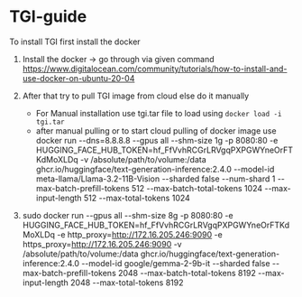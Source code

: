 # TGI-guide
To install TGI first install the docker

1. Install the docker -> go through via given command https://www.digitalocean.com/community/tutorials/how-to-install-and-use-docker-on-ubuntu-20-04
2. After that try to pull TGI image from cloud else do it manually
     - For Manual installation use tgi.tar file to load using
         ``` docker load -i tgi.tar ```
    - after manual pulling or to start cloud pulling of docker image use
        docker run --dns=8.8.8.8 --gpus all --shm-size 1g -p 8080:80 -e HUGGING_FACE_HUB_TOKEN=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 -v /absolute/path/to/volume:/data ghcr.io/huggingface/text-generation-inference:2.4.0 --model-id meta-llama/Llama-3.2-11B-Vision --sharded false --num-shard 1 --max-batch-prefill-tokens 512 --max-batch-total-tokens 1024 --max-input-length 512 --max-total-tokens 1024

3. sudo docker run --gpus all --shm-size 8g -p 8080:80 -e HUGGING_FACE_HUB_TOKEN=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 -e http_proxy=http://172.16.205.246:9090 -e https_proxy=http://172.16.205.246:9090 -v /absolute/path/to/volume:/data ghcr.io/huggingface/text-generation-inference:2.4.0 --model-id google/gemma-2-9b-it --sharded false --max-batch-prefill-tokens 2048 --max-batch-total-tokens 8192 --max-input-length 2048 --max-total-tokens 8192
